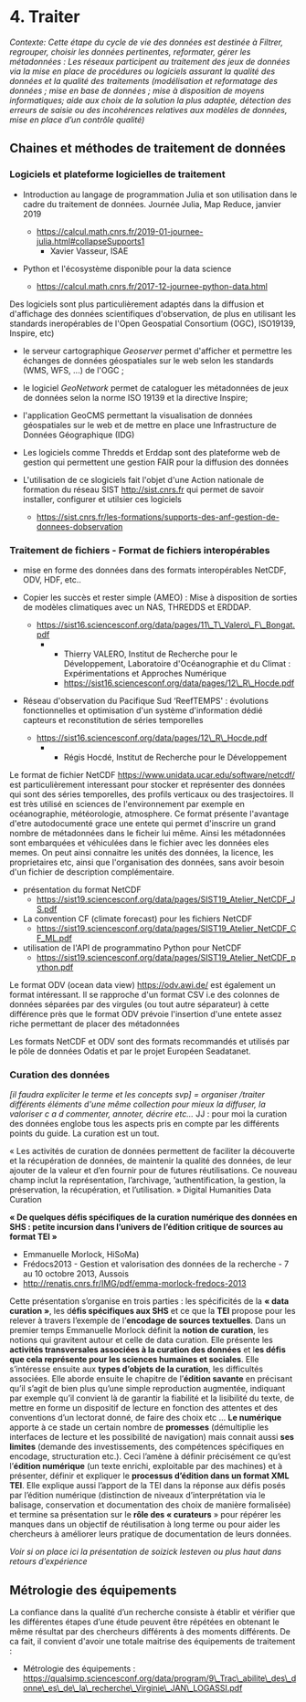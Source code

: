 # 4. Traiter

*Contexte: Cette étape du cycle de vie des données est destinée à Filtrer, regrouper, choisir les données pertinentes, reformater, gérer les métadonnées : Les réseaux participent au traitement des jeux de données via la mise en place de procédures ou logiciels assurant la qualité des données et la qualité des traitements (modélisation et reformatage des données ; mise en base de données ; mise à disposition de moyens informatiques; aide aux choix de la solution la plus adaptée, détection des erreurs de saisie ou des incohérences relatives aux modèles de données, mise en place d’un contrôle qualité)*


## Chaines et méthodes de traitement de données



### Logiciels  et plateforme logicielles de traitement

   * Introduction au langage de programmation Julia et son utilisation dans le cadre du traitement de données. Journée Julia, Map Reduce, janvier 2019
       * <https://calcul.math.cnrs.fr/2019-01-journee-julia.html#collapseSupports1>
           * Xavier Vasseur, ISAE

   * Python et l'écosystème disponible pour la data science
       *   <https://calcul.math.cnrs.fr/2017-12-journee-python-data.html>

Des logiciels sont plus particulièrement adaptés dans la diffusion et d'affichage des données scientifiques d'observation, de plus en utilisant les standards ineropérables
de l'Open Geospatial Consortium (OGC), ISO19139, Inspire, etc)

    

    
*  le serveur cartographique *Geoserver* permet d'afficher et permettre les échanges de données géospatiales sur le web selon les standards (WMS, WFS, ...) de l'OGC ;
    

*  le logiciel *GeoNetwork* permet de  cataloguer les métadonnées de jeux de données selon la norme ISO 19139 et la directive Inspire;
    
*  l'application GeoCMS permettant la visualisation de données géospatiales sur le web et de mettre en place une Infrastructure de Données Géographique (IDG) 
    
*  Les logiciels comme Thredds et Erddap sont des plateforme web de gestion qui permettent une gestion FAIR pour la diffusion des données 

*  L'utilisation de ce slogiciels fait l'objet d'une  Action  nationale de formation du réseau SIST http://sist.cnrs.fr qui permet de savoir installer, configurer et utilsier ces logiciels
   *  https://sist.cnrs.fr/les-formations/supports-des-anf-gestion-de-donnees-dobservation


### Traitement de fichiers - Format de fichiers interopérables

   * mise en forme des données dans des formats interopérables NetCDF, ODV, HDF, etc..

   * Copier les succès et rester simple (AMEO) : Mise à disposition de sorties de modèles climatiques avec un NAS, THREDDS et ERDDAP.                                      
       * <https://sist16.sciencesconf.org/data/pages/11\_T\_Valero\_F\_Bongat.pdf>
           *  - Thierry VALERO, Institut de Recherche pour le Développement, Laboratoire   d'Océanographie et du Climat : Expérimentations et Approches Numérique
              * <https://sist16.sciencesconf.org/data/pages/12\_R\_Hocde.pdf>

   * Réseau d'observation du Pacifique Sud ‘ReefTEMPS' : évolutions fonctionnelles et optimisation d'un système d'information dédié capteurs et reconstitution de séries temporelles                   
       *   <https://sist16.sciencesconf.org/data/pages/12\_R\_Hocde.pdf>                     
           * - Régis Hocdé, Institut de Recherche pour le Développement

Le format de fichier NetCDF https://www.unidata.ucar.edu/software/netcdf/
est particulièrement interessant pour stocker et représenter des données qui sont des séries temporelles, des profils verticaux ou des trasjectoires.
Il est très utilisé en sciences de l'environnement par exemple en océanographie, météorologie, atmosphere.
Ce format présente l'avantage d'etre autodocumenté grace une entete qui permet d'inscrire un grand nombre de métadonnées dans le ficheir lui même.
Ainsi les métadonnées sont embarquées et véhiculées dans le fichier avec les données eles memes.
On peut ainsi connaitre les unités des données, la licence, les proprietaires etc, ainsi que l'organisation des données, sans avoir besoin d'un fichier de description complémentaire.

* présentation du format NetCDF
  * https://sist19.sciencesconf.org/data/pages/SIST19_Atelier_NetCDF_JS.pdf
* La convention CF (climate forecast) pour les fichiers NetCDF
  * https://sist19.sciencesconf.org/data/pages/SIST19_Atelier_NetCDF_CF_ML.pdf
* utilisation de l'API de programmatino Python pour NetCDF
  * https://sist19.sciencesconf.org/data/pages/SIST19_Atelier_NetCDF_python.pdf


Le format ODV (ocean data view) https://odv.awi.de/  est également un format intéressant. Il se rapproche d'un format CSV i.e des colonnes de données séparées par des virgules (ou tout autre séparateur)
à cette différence près que le format ODV prévoie l'insertion d'une entete assez riche permettant de placer des métadonnées

Les formats NetCDF et ODV sont des formats recommandés et utilisés par le pôle de données Odatis et par le projet Européen Seadatanet.


### Curation des données

*[il faudra expliciter le terme et les concepts svp] = organiser /traiter différents éléments d'une même collection pour mieux la diffuser, la valoriser c a d commenter, annoter, décrire etc...*
JJ : pour moi la curation des données englobe tous les aspects pris en compte par les différents points du guide. La curation est un tout.

« Les activités de curation de données permettent de faciliter la découverte et la récupération de données, de maintenir la qualité des données, de leur ajouter de la valeur et d’en fournir pour de futures réutilisations. Ce nouveau champ inclut la représentation, l’archivage, ’authentification, la gestion, la préservation, la récupération, et l’utilisation. »
Digital Humanities Data Curation


**« De quelques défis spécifiques de la curation numérique des données en SHS : petite incursion dans l’univers de l’édition critique de sources au format TEI »**
* Emmanuelle Morlock, HiSoMa)
* Frédocs2013 - Gestion et valorisation des données de la recherche -  7 au 10 octobre 2013, Aussois     
* http://renatis.cnrs.fr/IMG/pdf/emma-morlock-fredocs-2013

Cette présentation s’organise en trois parties : les spécificités de la **« data curation »**, les d**éfis spécifiques aux SHS** et ce que la **TEI** propose pour les relever 
à travers l’exemple de l’**encodage de sources textuelles**. Dans un  premier temps Emmanuelle Morlock définit la **notion de curation**, les notions qui gravitent autour 
et celle de data curation. Elle présente les **activités transversales associées à la curation des données** et l**es défis que cela représente pour les sciences humaines 
et sociales**. Elle s’intéresse ensuite aux **types d’objets de la curation**, les difficultés associées. Elle aborde ensuite le chapitre de l’**édition savante** en précisant 
qu’il s’agit de bien plus qu’une simple reproduction augmentée, indiquant par exemple qu’il convient là de garantir la fiabilité et la lisibilité du texte, de mettre 
en forme un dispositif de lecture en fonction des attentes et des conventions d’un lectorat donné, de faire des choix etc … **Le numérique** apporte à ce stade un certain 
nombre de **promesses** (démultiplie les interfaces de lecture et les possibilité de navigation) mais connait aussi **ses limites** (demande des investissements, des compétences 
spécifiques en encodage, structuration etc.). Ceci l’amène à définir précisément ce qu’est l’**édition numérique** (un texte enrichi, exploitable par des machines) et à 
présenter, définir et expliquer le **processus d’édition dans un format XML TEI**. Elle explique aussi l’apport de la TEI dans la réponse aux défis posés par l’édition 
numérique (distinction de niveaux d’interprétation via le balisage, conservation et documentation des choix de manière formalisée) et termine sa présentation sur le 
**rôle des « curateurs** » pour répérer les manques dans un objectif de réutilisation à long terme ou pour aider les chercheurs à améliorer leurs pratique de documentation 
de leurs données.

*Voir si on place ici la présentation de soizick lesteven ou plus haut dans retours d’expérience*
  

## Métrologie des équipements

La confiance dans la qualité d’un recherche consiste à établir et vérifier que les différentes étapes d’une étude peuvent être répétées en obtenant le même résultat par des chercheurs différents à des moments différents. De ca fait, il convient d'avoir une totale maitrise des équipements de traitement :

   * Métrologie des équipements : <https://qualsimp.sciencesconf.org/data/program/9\_Trac\_abilite\_des\_donne\_es\_de\_la\_recherche\_Virginie\_JAN\_LOGASSI.pdf>    

